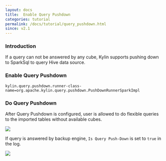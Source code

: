 ```yaml
---
layout: docs
title:  Enable Query Pushdown
categories: tutorial
permalink: /docs/tutorial/query_pushdown.html
since: v2.1
---
```


### Introduction

If a query can not be answered by any cube, Kylin supports pushing down to SparkSql to query Hive data source.


### Enable Query Pushdown

```
kylin.query.pushdown.runner-class-name=org.apache.kylin.query.pushdown.PushDownRunnerSparkImpl
```

### Do Query Pushdown

After Query Pushdown is configured, user is allowed to do flexible queries to the imported tables without available cubes.

   ![](/images/tutorial/2.1/push_down/push_down_1.png)

If query is answered by backup engine, `Is Query Push-Down` is set to `true` in the log.

   ![](/images/tutorial/2.1/push_down/push_down_2.png)
      
